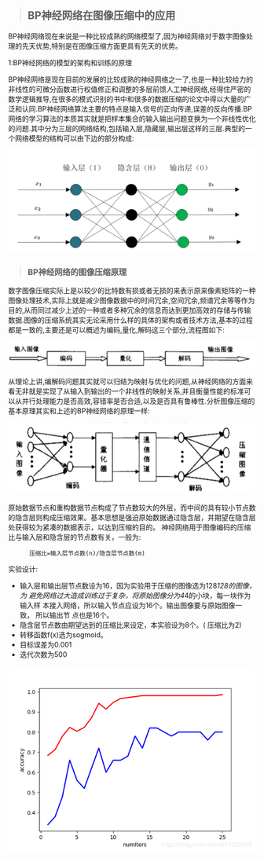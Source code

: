 >## BP神经网络在图像压缩中的应用

BP神经网络现在来说是一种比较成熟的网络模型了,因为神经网络对于数字图像处理的先天优势,特别是在图像压缩方面更具有先天的优势。

1:BP神经网络的模型的架构和训练的原理

BP神经网络是现在目前的发展的比较成熟的神经网络之一了,也是一种比较给力的非线性的可微分函数进行权值修正和调整的多层前馈人工神经网络,经得住严密的数学逻辑推导,在很多的模式识别的书中和很多的数据压缩的论文中得以大量的广泛和认同.BP神经网络算法主要的特点是输入信号的正向传递,误差的反向传播.BP网络的学习算法的本质其实就是把样本集合的输入输出问题变换为一个非线性优化的问题.其中分为三层的网络结构,包括输入层,隐藏层,输出层这样的三层.典型的一个网络模型的结构可以由下边的部分构成:

![](media/20.jpg)

>### BP神经网络的图像压缩原理

数字图像压缩实际上是以较少的比特数有损或者无损的来表示原来像素矩阵的一种图像处理技术,实际上就是减少图像数据中的时间冗余,空间冗余,频谱冗余等等作为目的,从而同过减少上述的一种或者多种冗余的信息而达到更加高效的存储与传输数据.图像的压缩系统其实无论采用什么样的具体的架构或者技术方法,基本的过程都是一致的,主要还是可以概述为编码,量化,解码这三个部分,流程图如下:

![](media/21.png)

从理论上讲,编解码问题其实就可以归结为映射与优化的问题,从神经网络的方面来看无非就是实现了从输入到输出的一个非线性的映射关系,并且衡量性能的标准可以从并行处理能力是否高效,容错率是否合适,以及是否具有鲁棒性.分析图像压缩的基本原理其实和上述的BP神经网络的原理一样:   

![](media/22.png)   

原始数据节点和重构数据节点构成了节点数较大的外层，而中间的具有较小节点数
的隐含层则构成压缩效果。基本思想是强迫原始数据通过隐含层，并期望在隐含层
处获得较为紧凑的数据表示，以达到压缩的目的。
神经网络用于图像编码的压缩比与输入层和隐含层的节点数有关，一般为: 

          压缩比=输入层节点数(n)/隐含层节点数(m)
实验设计:
- 输入层和输出层节点数设为16，因为实验用于压缩的图像选为128*128的图像，为
避免网络过大造成训练过于复杂，将原始图像分为4*4的小块，每一块作为输入样
本接入网络，所以输入节点应设为16个。输出图像要与原始图像一致， 所以输出节
点也是16个。
- 隐含层节点数由期望达到的压缩比来设定，本实验设为8个。( 压缩比为2)
- 转移函数f(x)选为sogmoid。
- 目标误差为0.001
- 迭代次数为500
       
![](media/23.png)
